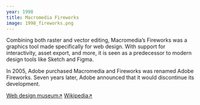 ```yaml
---
year: 1998
title: Macromedia Fireworks
image: 1998_fireworks.png
---
```


Combining both raster and vector editing, Macromedia’s Fireworks was a graphics
tool made specifically for web design. With support for interactivity, asset
export, and more, it is seen as a predecessor to modern design tools like Sketch
and Figma.

In 2005, Adobe purchased Macromedia and Fireworks was renamed Adobe Fireworks.
Seven years later, Adobe announced that it would discontinue its development.

<a href="https://www.webdesignmuseum.org/old-software/graphic-software/macromedia-fireworks-1-0" target="_blank">Web
design museum↗</a>
<a href="https://en.wikipedia.org/wiki/Adobe_Fireworks" target="_blank">Wikipedia↗</a>

